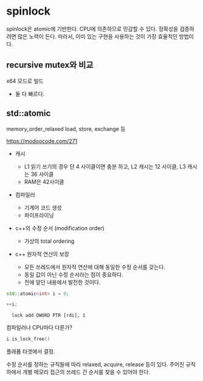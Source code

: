 # spinlock 

spinlock은 atomic에 기반한다. CPU에 의존하므로 민감할 수 있다. 
정확성을 검증하려면 많은 노력이 든다. 따라서, 이미 있는 구현을 사용하는 것이 
가장 효율적인 방법이다. 


## recursive mutex와 비교 

x64 모드로 빌드 

- 둘 다 빠르다. 

## std::atomic 

memory_order_relaxed
load, store, exchange 등 

https://modoocode.com/271

- 캐시 
    - L1 읽기 쓰기의 경우 단 4 사이클이면 충분 하고, L2 캐시는 12 사이클, L3 캐시는 36 사이클
    - RAM은 42사이클 

- 컴파일러 
    - 기계어 코드 생성 
    - 파이프라이닝

- c++의 수정 순서 (modification order)
    - 가상의 total ordering 

- c++ 원자적 연산의 보장 
    - 모든 쓰레드에서 원자적 연산에 대해 동일한 수정 순서를 갖는다. 
    - 동일 값이 아닌 수정 순서라는 점이 중요하다. 
    - 전에 알던 내용에서 발전한 것이다. 

```c++
std::atomic<int> i = 0; 

++i; 
```
```
  lock add DWORD PTR [rdi], 1
```
컴파일러나 CPU마다 다른가? 

```c++
i.is_lock_free() 
```
플래폼 타겟에서 결정. 


수정 순서를 정하는 규칙들에 따라 relaxed, acquire, release 등이 있다.
주어진 규칙 하에서 개별 메모리 접근의 쓰레드 간 순서를 찾을 수 있어야 한다.


    





